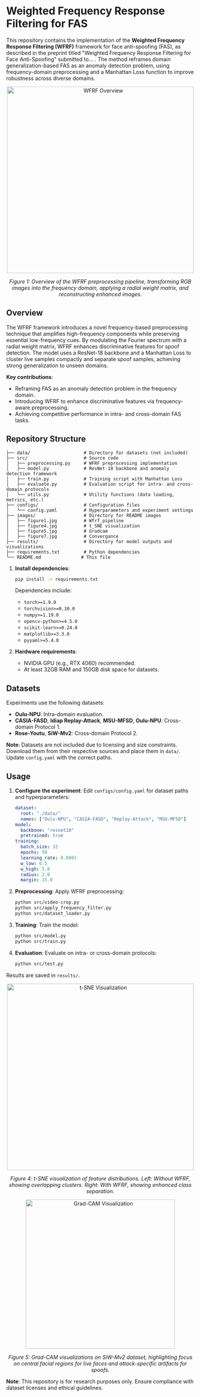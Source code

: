 # Weighted Frequency Response Filtering for FAS

This repository contains the implementation of the **Weighted Frequency Response Filtering (WFRF)** framework for face anti-spoofing (FAS), as described in the preprint titled "Weighted Frequency Response Filtering for Face Anti-Spoofing" submitted to... . The method reframes domain generalization-based FAS as an anomaly detection problem, using frequency-domain preprocessing and a Manhattan Loss function to improve robustness across diverse domains.


<p align="center">
  <img src="https://raw.githubusercontent.com/Reza-Huddersfield-Student/WFRF-FaceAntiSpoofing/main/images/figure1.jpg" alt="WFRF Overview" width="500"/>
</p>
<p align="center"><em>Figure 1: Overview of the WFRF preprocessing pipeline, transforming RGB images into the frequency domain, applying a radial weight matrix, and reconstructing enhanced images.</em></p>

## Overview

The WFRF framework introduces a novel frequency-based preprocessing technique that amplifies high-frequency components while preserving essential low-frequency cues. By modulating the Fourier spectrum with a radial weight matrix, WFRF enhances discriminative features for spoof detection. The model uses a ResNet-18 backbone and a Manhattan Loss to cluster live samples compactly and separate spoof samples, achieving strong generalization to unseen domains.

**Key contributions**:
- Reframing FAS as an anomaly detection problem in the frequency domain.
- Introducing WFRF to enhance discriminative features via frequency-aware preprocessing.
- Achieving competitive performance in intra- and cross-domain FAS tasks.

## Repository Structure

```
├── data/                    # Directory for datasets (not included)
├── src/                     # Source code
│   ├── preprocessing.py     # WFRF preprocessing implementation
│   ├── model.py             # ResNet-18 backbone and anomaly detection framework
│   ├── train.py             # Training script with Manhattan Loss
│   ├── evaluate.py          # Evaluation script for intra- and cross-domain protocols
│   └── utils.py             # Utility functions (data loading, metrics, etc.)
├── configs/                 # Configuration files
│   └── config.yaml          # Hyperparameters and experiment settings
├── images/                  # Directory for README images
│   ├── figure1.jpg          # Wfrf_pipeline
│   ├── figure4.jpg          # t_SNE visualization
│   ├── figure5.jpg          # Gradcam
│   ├── figure7.jpg          # Convergance
├── results/                 # Directory for model outputs and visualizations
├── requirements.txt         # Python dependencies
└── README.md               # This file
```



1. **Install dependencies**:
   ```bash
   pip install -r requirements.txt
   ```

   Dependencies include:
   - `torch>=1.9.0`
   - `torchvision>=0.10.0`
   - `numpy>=1.19.0`
   - `opencv-python>=4.5.0`
   - `scikit-learn>=0.24.0`
   - `matplotlib>=3.3.0`
   - `pyyaml>=5.4.0`

4. **Hardware requirements**:
   - NVIDIA GPU (e.g., RTX 4060) recommended.
   - At least 32GB RAM and 150GB disk space for datasets.

## Datasets

Experiments use the following datasets:
- **Oulu-NPU**: Intra-domain evaluation.
- **CASIA-FASD**, **Idiap Replay-Attack**, **MSU-MFSD**, **Oulu-NPU**: Cross-domain Protocol 1.
- **Rose-Youtu**, **SiW-Mv2**: Cross-domain Protocol 2.

**Note**: Datasets are not included due to licensing and size constraints. Download them from their respective sources and place them in `data/`. Update `config.yaml` with the correct paths.

## Usage

1. **Configure the experiment**:
   Edit `configs/config.yaml` for dataset paths and hyperparameters:
   ```yaml
   dataset:
     root: "./data/"
     names: ["Oulu-NPU", "CASIA-FASD", "Replay-Attack", "MSU-MFSD"]
   model:
     backbone: "resnet18"
     pretrained: true
   training:
     batch_size: 32
     epochs: 50
     learning_rate: 0.0001
     w_low: 0.5
     w_high: 5.0
     radius: 2.0
     margin: 15.0
   ```

2. **Preprocessing**:
   Apply WFRF preprocessing:
   ```bash
   python src/video-crop.py
   python src/apply_frequency_filter.py
   python src/dataset_loader.py  
   ```

3. **Training**:
   Train the model:
   ```bash
   python src/model.py	
   python src/train.py 
   ```

4. **Evaluation**:
   Evaluate on intra- or cross-domain protocols:
   ```bash
   python src/test.py 
   ```


Results are saved in `results/`.

<p align="center">
  <img src="https://raw.githubusercontent.com/Reza-Huddersfield-Student/WFRF-FaceAntiSpoofing/main/images/figure4.jpg" alt="t-SNE Visualization" width="500"/>
</p>
<p align="center"><em>Figure 4: t-SNE visualization of feature distributions. Left: Without WFRF, showing overlapping clusters. Right: With WFRF, showing enhanced class separation.</em></p>

<p align="center">
  <img src="https://raw.githubusercontent.com/Reza-Huddersfield-Student/WFRF-FaceAntiSpoofing/main/images/figure5.jpg" alt="Grad-CAM Visualization" width="400"/>
</p>
<p align="center"><em>Figure 5: Grad-CAM visualizations on SiW-Mv2 dataset, highlighting focus on central facial regions for live faces and attack-specific artifacts for spoofs.</em></p>



**Note**: This repository is for research purposes only. Ensure compliance with dataset licenses and ethical guidelines.
